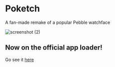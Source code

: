 # Poketch
A fan-made remake of a popular Pebble watchface

![screenshot (2)](https://user-images.githubusercontent.com/44651387/157491789-1b608c11-8af2-4519-a90f-41b8a58a9a14.png)

## Now on the official app loader!
Go see it [here](https://banglejs.com/apps/)
